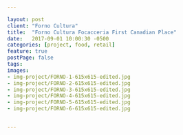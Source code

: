```yaml
---

layout: post
client: "Forno Cultura"
title:  "Forno Cultura Focacceria First Canadian Place"
date:   2017-09-01 10:00:30 -0500
categories: [project, food, retail]
feature: true
postPage: false
tags:
images: 
- img-project/FORNO-1-615x615-edited.jpg
- img-project/FORNO-2-615x615-edited.jpg
- img-project/FORNO-3-615x615-edited.jpg
- img-project/FORNO-4-615x615-edited.jpg
- img-project/FORNO-5-615x615-edited.jpg
- img-project/FORNO-6-615x615-edited.jpg


---
```



